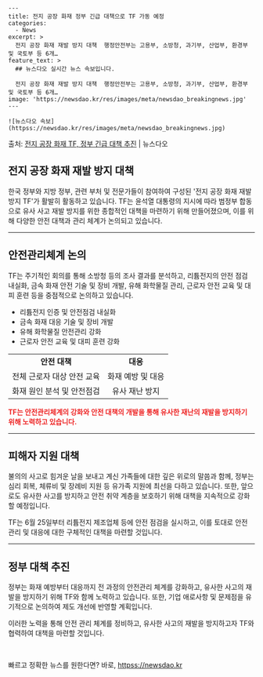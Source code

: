     ---
    title: 전지 공장 화재 정부 긴급 대책으로 TF 가동 예정
    categories:
      - News
    excerpt: >
      전지 공장 화재 재발 방지 대책  행정안전부는 고용부, 소방청, 과기부, 산업부, 환경부 및 국토부 등 6개…
    feature_text: >
      ## 뉴스다오 실시간 뉴스 속보입니다.
    
      전지 공장 화재 재발 방지 대책  행정안전부는 고용부, 소방청, 과기부, 산업부, 환경부 및 국토부 등 6개…
    image: 'https://newsdao.kr/res/images/meta/newsdao_breakingnews.jpg'
    ---
    
    ![뉴스다오 속보](httpss://newsdao.kr/res/images/meta/newsdao_breakingnews.jpg)

<p>출처: <a href="httpss://newsdao.kr/4591" rel="dofollow">전지 공장 화재 TF, 정부 긴급 대책 추진</a> | 뉴스다오</p>

<h2 data-ke-size="size26"><b>전지 공장 화재 재발 방지 대책</b></h2>

<p data-ke-size="size16">한국 정부와 지방 정부, 관련 부처 및 전문가들이 참여하여 구성된 '전지 공장 화재 재발방지 TF'가 활발히 활동하고 있습니다. TF는 윤석열 대통령의 지시에 따라 범정부 합동으로 유사 사고 재발 방지를 위한 종합적인 대책을 마련하기 위해 만들어졌으며, 이를 위해 다양한 안전 대책과 관리 체계가 논의되고 있습니다.</p>
  
<hr>
<h2 data-ke-size="size24">안전관리체계 논의</h2>

<p data-ke-size="size16">TF는 주기적인 회의를 통해 소방청 등의 조사 결과를 분석하고, 리튬전지의 안전 점검 내실화, 금속 화재 안전 기술 및 장비 개발, 유해 화학물질 관리, 근로자 안전 교육 및 대피 훈련 등을 중점적으로 논의하고 있습니다.</p>

<ul>
  <li>리튬전지 인증 및 안전점검 내실화</li>
  <li>금속 화재 대응 기술 및 장비 개발</li>
  <li>유해 화학물질 안전관리 강화</li>
  <li>근로자 안전 교육 및 대피 훈련 강화</li>
</ul>

<table>
	<tr>
		<td style="text-align: center; height: 17px;"><b>안전 대책</b></td>
		<td style="text-align: center; height: 17px;"><b>대응</b></td>
	</tr>
	<tr>
		<td style="text-align: center; height: 17px;">전체 근로자 대상 안전 교육</td>
		<td style="text-align: center; height: 17px;">화재 예방 및 대응</td>
	</tr>
	<tr>
		<td style="text-align: center; height: 17px;">화재 원인 분석 및 안전점검</td>
		<td style="text-align: center; height: 17px;">유사 재난 방지</td>
	</tr>
</table>

<b><span style="color: #ee2323;">TF는 안전관리체계의 강화와 안전 대책의 개발을 통해 유사한 재난의 재발을 방지하기 위해 노력하고 있습니다.</span></b>

<hr>
<h2 data-ke-size="size24">피해자 지원 대책</h2>

<p data-ke-size="size16">불의의 사고로 힘겨운 날을 보내고 계신 가족들에 대한 깊은 위로의 말씀과 함께, 정부는 심리 회복, 체류비 및 장례비 지원 등 유가족 지원에 최선을 다하고 있습니다. 또한, 앞으로도 유사한 사고를 방지하고 안전 취약 계층을 보호하기 위해 대책을 지속적으로 강화할 예정입니다.</p>

<p data-ke-size="size16">TF는 6월 25일부터 리튬전지 제조업체 등에 안전 점검을 실시하고, 이를 토대로 안전 관리 및 대응에 대한 구체적인 대책을 마련할 것입니다.</p>

<hr>
<h2 data-ke-size="size24">정부 대책 추진</h2>

<p data-ke-size="size16">정부는 화재 예방부터 대응까지 전 과정의 안전관리 체계를 강화하고, 유사한 사고의 재발을 방지하기 위해 TF와 함께 노력하고 있습니다. 또한, 기업 애로사항 및 문제점을 유기적으로 논의하여 제도 개선에 반영할 계획입니다.</p>

<p data-ke-size="size16">이러한 노력을 통해 안전 관리 체계를 정비하고, 유사한 사고의 재발을 방지하고자 TF와 협력하여 대책을 마련할 것입니다.</p>

<p data-ke-size="size16">&nbsp;</p> 

빠르고 정확한 뉴스를 원한다면? 바로, <a href="httpss://newsdao.kr" rel="dofollow">httpss://newsdao.kr</a>


    